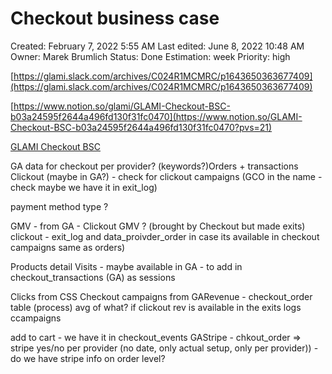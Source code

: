 # Checkout business case

Created: February 7, 2022 5:55 AM
Last edited: June 8, 2022 10:48 AM
Owner: Marek Brumlich
Status: Done
Estimation: week
Priority: high

[https://glami.slack.com/archives/C024R1MCMRC/p1643650363677409](https://glami.slack.com/archives/C024R1MCMRC/p1643650363677409)

[https://www.notion.so/glami/GLAMI-Checkout-BSC-b03a24595f2644a496fd130f31fc0470](https://www.notion.so/GLAMI-Checkout-BSC-b03a24595f2644a496fd130f31fc0470?pvs=21)

[GLAMI Checkout BSC](https://www.notion.so/GLAMI-Checkout-BSC-b03a24595f2644a496fd130f31fc0470?pvs=21)

GA data for checkout per provider? (keywords?)Orders + transactions Clickout (maybe in GA?) - check for clickout campaigns (GCO in the name - check maybe we have it in exit_log)

payment method type ?

GMV - from GA - Clickout GMV ? (brought by Checkout but made exits) clickout - exit_log and data_proivder_order in case its available in checkout campaigns same as orders)

Products detail Visits - maybe available in GA - to add in checkout_transactions (GA) as sessions

Clicks from CSS Checkout campaigns from GARevenue - checkout_order table (process) avg of what? if clickout rev is available in the exits logs ccampaigns

add to cart - we have it in checkout_events GAStripe - chkout_order => stripe yes/no per provider (no date, only actual setup, only per provider)) - do we have stripe info on order level?